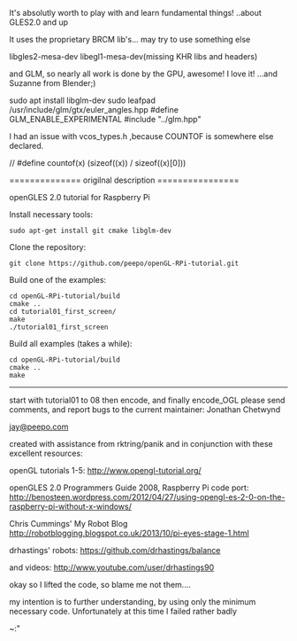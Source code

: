 It's absolutly worth to play with and learn fundamental things! ..about GLES2.0 and up

It uses the proprietary BRCM lib's... may try to use something else

libgles2-mesa-dev libegl1-mesa-dev(missing KHR libs and headers)

and GLM, so nearly all work is done by the GPU, awesome! I love it! ...and Suzanne from Blender;)

sudo apt install libglm-dev 
sudo leafpad /usr/include/glm/gtx/euler_angles.hpp 
#define GLM_ENABLE_EXPERIMENTAL 
#include "../glm.hpp"


I had an issue with vcos_types.h ,because COUNTOF is somewhere else declared. 

// #define countof(x) (sizeof((x)) / sizeof((x)[0]))

============== origilnal description ================

openGLES 2.0 tutorial for Raspberry Pi

Install necessary tools:

    sudo apt-get install git cmake libglm-dev

Clone the repository:

    git clone https://github.com/peepo/openGL-RPi-tutorial.git

Build one of the examples:

    cd openGL-RPi-tutorial/build
    cmake ..
    cd tutorial01_first_screen/
    make
    ./tutorial01_first_screen

Build all examples (takes a while):

	cd openGL-RPi-tutorial/build
    cmake ..
    make

---

start with tutorial01 to 08 then encode, and finally encode_OGL please send comments, and report bugs to the current maintainer: Jonathan Chetwynd

jay@peepo.com

created with assistance from rktring/panik and in conjunction with these excellent resources:

openGL tutorials 1-5: http://www.opengl-tutorial.org/

openGLES 2.0 Programmers Guide 2008, Raspberry Pi code port: http://benosteen.wordpress.com/2012/04/27/using-opengl-es-2-0-on-the-raspberry-pi-without-x-windows/

Chris Cummings' My Robot Blog http://robotblogging.blogspot.co.uk/2013/10/pi-eyes-stage-1.html

drhastings' robots: https://github.com/drhastings/balance
  
and videos: http://www.youtube.com/user/drhastings90

okay so I lifted the code, so blame me not them....

my intention is to further understanding, by using only the minimum necessary code. Unfortunately at this time I failed rather badly

~:"
